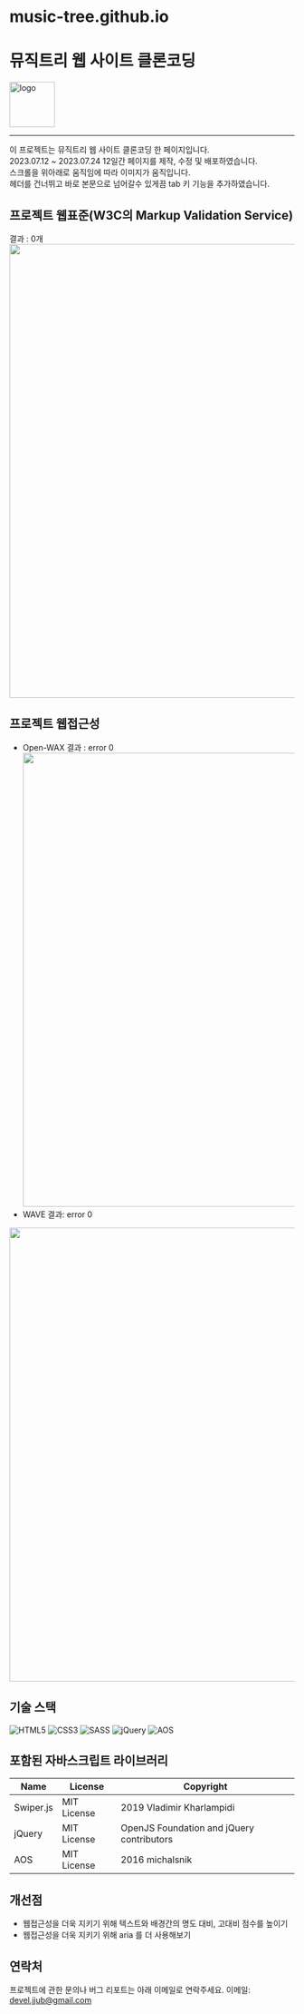 # music-tree.github.io
# 뮤직트리 웹 사이트 클론코딩 

  <img alt="logo" src="https://github.com/jjub0217/beautiful.github.io/assets/62126380/29426289-ee82-41b8-8acb-36bf97fe603c" width=80>


----
이 프로젝트는 뮤직트리 웹 사이트 클론코딩 한 페이지입니다. <br>
2023.07.12 ~ 2023.07.24 12일간 페이지를 제작, 수정 및 배포하였습니다. 
<br>
스크롤을 위아래로 움직임에 따라 이미지가 움직입니다.
<br>
헤더를 건너뛰고 바로 본문으로 넘어갈수 있게끔 tab 키 기능을 추가하였습니다.



## 프로젝트 웹표준(W3C의 Markup Validation Service)
결과 : 0개 <br>
<img src="https://github.com/jjub0217/beautiful.github.io/assets/62126380/ea6a0235-a320-4d16-b63f-bf6bb9623a0d" width=800> <br>


## 프로젝트 웹접근성
- Open-WAX 결과 : error 0<br>
<img src="https://github.com/jjub0217/beautiful.github.io/assets/62126380/2a1c31e7-4be5-42cc-9d53-bd1ccbab14e9" width=800> <br>
- WAVE 결과: error 0<br>
<img src="https://github.com/jjub0217/beautiful.github.io/assets/62126380/ffb245d7-2bab-4bd5-826f-e4e504108665" width=800>


## 기술 스택
![HTML5](https://img.shields.io/badge/HTML5-FE642E?style=flat-square&logo=HTML5&logoColor=white)
![CSS3](https://img.shields.io/badge/CSS3-2E9AFE?style=flat-square&logo=CSS3&logoColor=white)
![SASS](https://img.shields.io/badge/Sass-cc6699?style=flat-square&logo=sass&logoColor=white)
![jQuery](https://img.shields.io/badge/jQuery-0769ad?style=flat-square&logo=jQuery&logoColor=white)
![AOS](https://img.shields.io/badge/AOS-%236172bc?style=flat-square)



## 포함된 자바스크립트 라이브러리
| Name      | License     | Copyright                                 |
| --------- | ----------- | ----------------------------------------- |
| Swiper.js | MIT License | 2019 Vladimir Kharlampidi                 |
| jQuery    | MIT License | OpenJS Foundation and jQuery contributors |
| AOS       | MIT License | 2016 michalsnik                           |



## 개선점
- 웹접근성을 더욱 지키기 위해 텍스트와 배경간의 명도 대비, 고대비 점수를 높이기
- 웹접근성을 더욱 지키기 위해 aria 를 더 사용해보기


## 연락처
프로젝트에 관한 문의나 버그 리포트는 아래 이메일로 연락주세요.
이메일: devel.jjub@gmail.com

